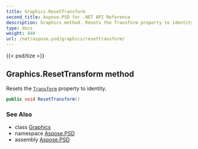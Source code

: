 ```yaml
---
title: Graphics.ResetTransform
second_title: Aspose.PSD for .NET API Reference
description: Graphics method. Resets the Transform property to identity
type: docs
weight: 440
url: /net/aspose.psd/graphics/resettransform/
---
```

{{< psd/tize >}}
## Graphics.ResetTransform method

Resets the [`Transform`](../transform/) property to identity.

```csharp
public void ResetTransform()
```

### See Also

* class [Graphics](../)
* namespace [Aspose.PSD](../../graphics/)
* assembly [Aspose.PSD](../../../)


